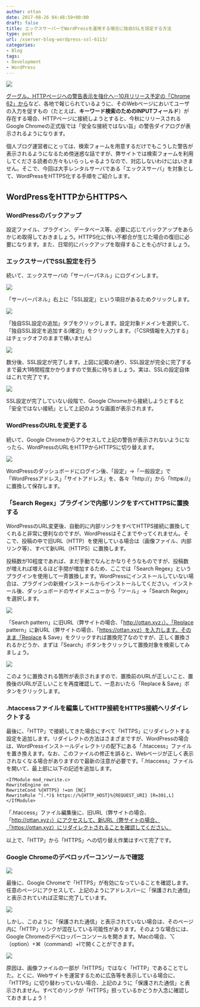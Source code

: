 ```yaml
---
author: ottan
date: 2017-08-26 04:48:59+00:00
draft: false
title: エックスサーバーでWordPressを運用する場合に独自SSLを設定する方法
type: post
url: /xserver-blog-wordpress-ssl-6113/
categories:
- Blog
tags:
- Development
- WordPress
---
```


![](/images/2017/08/170826-59a0f01dc0a6d.jpg)






[グーグル、HTTPページへの警告表示を強化へ--10月リリース予定の「Chrome 62」から](https://japan.cnet.com/article/35100589/)など、各地で報じられているように、そのWebページにおいてユーザの入力を促すもの（たとえば、**キーワード検索のためのINPUTフィールド**）が存在する場合、HTTPページに接続しようとすると、今秋にリリースされるGoogle Chromeの正式版では「安全な接続ではない旨」の警告ダイアログが表示されるようになります。





個人ブログ運営者にとっては、検索フォームを用意するだけでもこうした警告が表示されるようになるため傍迷惑な話ですが、弊サイトでは検索フォームを利用してくださる読者の方々もいらっしゃるようなので、対応しないわけにはいきません。そこで、今回は大手レンタルサーバである「エックスサーバ」を対象として、WordPressをHTTPS化する手順をご紹介します。





## WordPressをHTTPからHTTPSへ





### WordPressのバックアップ





設定ファイル、プラグイン、データベース等、必要に応じてバックアップをあらかじめ取得しておきましょう。HTTPS化に伴い不都合が生じた場合の復旧に必要になります。また、日常的にバックアップを取得することを心がけましょう。





### エックスサーバでSSL設定を行う





続いて、エックスサーバの「サーバーパネル」にログインします。





![](/images/2017/11/171125-5a18dbef8355b.png)






「サーバーパネル」右上に「SSL設定」という項目があるためクリックします。





![](/images/2017/11/171125-5a18dc27d0e6f.png)






「独自SSL設定の追加」タブをクリックします。設定対象ドメインを選択して、「独自SSL設定を追加する(確定)」をクリックします。（「CSR情報を入力する」はチェックオフのままで構いません）





![](/images/2017/11/171125-5a18dc5f9aa20.png)






数分後、SSL設定が完了します。上図に記載の通り、SSL設定が完全に完了するまで最大1時間程度かかりますので気長に待ちましょう。実は、SSLの設定自体はこれで完了です。





![](/images/2017/11/171125-5a18dc8cac597.png)






SSL設定が完了していない段階で、Google Chromeから接続しようとすると「安全ではない接続」として上記のような画面が表示されます。





### WordPressのURLを変更する





続いて、Google Chromeからアクセスして上記の警告が表示されないようになったら、WordPressのURLをHTTPからHTTPSに切り替えます。





![](/images/2017/08/170826-59a0f4f41476a.png)






WordPressのダッシュボードにログイン後、「設定」→「一般設定」で「WordPressアドレス」「サイトアドレス」を、各々「http://<Domain Name>」から「http**s**://<Domain Name>」に置換して保存します。





### 「Search Regex」プラグインで内部リンクをすべてHTTPSに置換する





WordPressのURL変更後、自動的に内部リンクをすべてHTTPS接続に置換してくれると非常に便利なのですが、WordPressはそこまでやってくれません。そこで、投稿の中で旧URL（HTTP）を使用している場合は（画像ファイル、内部リンク等）、すべて新URL（HTTPS）に置換します。





投稿数が10程度であれば、まだ手動でなんとかなりそうなものですが、投稿数が増えれば増えるほど手間が増加するため、ここでは「Search Regex」というプラグインを使用して一斉置換します。WordPressにインストールしていない場合は、プラグインの新規インストールからインストールしてください。インストール後、ダッシュボードのサイドメニューから「ツール」→「Search Regex」を選択します。





![](/images/2017/08/170826-59a0f617d449b.png)






「Search pattern」に旧URL（弊サイトの場合、「http://ottan.xyz」）、「Replace pattern」に新URL（弊サイトの場合、「https://ottan.xyz）を入力します。そのまま「Replace & Save」をクリックすれば置換完了なのですが、正しく置換されるかどうか、まずは「Search」ボタンをクリックして置換対象を検索してみましょう。





![](/images/2017/08/170826-59a0f657168a8.png)






このように置換される箇所が表示されますので、置換前のURLが正しいこと、置換後のURLが正しいことを再度確認して、一息おいたら「Replace & Save」ボタンをクリックします。





### .htaccessファイルを編集してHTTP接続をHTTPS接続へリダイレクトする





最後に、「HTTP」で接続してきた場合にすべて「HTTPS」にリダイレクトする設定を追加します。リダイレクトの方法はさまざまですが、WordPressの場合は、WordPressインストールディレクトリの配下にある「.htaccess」ファイルを置き換えます。なお、このファイルの修正を誤ると、Webページが正しく表示されなくなる場合がありますので最新の注意が必要です。「.htaccess」ファイルを開いて、最上部に以下の記述を追加します。




    
    <IfModule mod_rewrite.c>
    RewriteEngine on
    RewriteCond %{HTTPS} !=on [NC]
    RewriteRule ^(.*)$ https://%{HTTP_HOST}%{REQUEST_URI} [R=301,L]
    </IfModule>





「.htaccess」ファイル編集後に、旧URL（弊サイトの場合、「http://ottan.xyz」）にアクセスして、新URL（弊サイトの場合、「https://ottan.xyz）にリダイレクトされることを確認してください。





以上で、「HTTP」から「HTTPS」ヘの切り替え作業はすべて完了です。





### Google Chromeのデベロッパーコンソールで確認





![](/images/2017/08/170826-59a0fcda38c36.png)






最後に、Google Chromeで「HTTPS」が有効になっていることを確認します。任意のページにアクセスして、上記のようにアドレスバーに「保護された通信」と表示されていれば正常に完了しています。





![](/images/2017/08/170826-59a0fd1c9f04e.png)






しかし、このように「保護された通信」と表示されていない場合は、そのページ内に「HTTP」リンクが混在している可能性があります。そのような場合には、Google Chromeのデベロッパーコンソールを開きます。Macの場合、⌥（option）+⌘（command）+Iで開くことができます。





![](/images/2017/08/170826-59a0fd67a22e7.png)






原因は、画像ファイルの一部が「HTTPS」ではなく「HTTP」であることでした。とくに、Webサイトを運営するために広告等を表示している場合に、「HTTPS」に切り替わっていない場合、上記のように「保護された通信」と表示されません。すべてのリンクが「HTTPS」担っているかどうか入念に確認しておきましょう！
